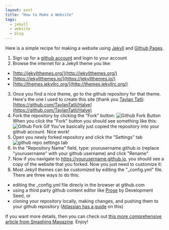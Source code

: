 ```yaml
---
layout: post
title: "How to Make a Website"
tags:
  - jekyll
  - website
  - blog
---
```


Here is a simple recipe for making a website using [Jekyll](http://jekyllrb.com/) and [Github Pages](https://pages.github.com/).

1. Sign up for a [github account](https://github.com/join?source=header-home) and login to your account
2. Browse the internet for a Jekyll theme you like:
  + [http://jekyllthemes.org/](http://jekyllthemes.org/)
  + [https://jekyllthemes.io/](https://jekyllthemes.io/)
  + [http://themes.jekyllrc.org/](http://themes.jekyllrc.org/)
3. Once you find a nice theme, go to the github repository for that theme. Here's the one I used to create this site (thank you [Taylan Tatli](http://taylantatli.me/!): [https://github.com/TaylanTatli/Halve](https://github.com/TaylanTatli/Halve)
4. Fork the repository by clicking the "Fork" button:
![Github Fork Button](https://help.github.com/assets/images/help/repository/fork_button.jpg)
When you click the "Fork" button you should see something like this:
![Github Fork Gif](https://help.github.com/assets/images/site/fork-a-repo.gif)
You've basically just copied the repository into your github account. Nice work!
5. Open you newly forked repository and click the "Settings" tab
![github repo settings tab](https://pages.github.com/images/settings@2x.png)
6. In the "Repository Name" field, type: yourusername.github.io (replace "yourusername" with your github username) and click "Rename"
7. Now if you navigate to https://yourusername.github.io, you should see a copy of the website that you forked. Now you just need to customize it:
8. Most Jekyll themes can be customized by editing the "_config.yml" file. There are three ways to do this:
  + editing the _config.yml file direcly in the browser at github.com
  + using a third party github content editor like [Prose](http://prose.io/) by Development Seed, or
  + cloning your repository locally, making changes, and pushing them to your github repository ([Atlassian has a guide](https://www.atlassian.com/git/tutorial/git-basics) on this)


If you want more details, then you can check out [this more comprehensive article from Smashing Magazine](https://www.smashingmagazine.com/2014/08/build-blog-jekyll-github-pages/). Enjoy!